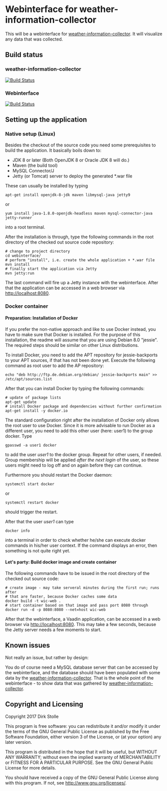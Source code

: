 # Webinterface for weather-information-collector

This will be a webinterface for [weather-information-collector](https://github.com/striezel/weather-information-collector).
It will visualize any data that was collected.

## Build status

### weather-information-collector

[![Build Status](https://travis-ci.org/striezel/weather-information-collector.svg?branch=master)](https://travis-ci.org/striezel/weather-information-collector)

### Webinterface

[![Build Status](https://travis-ci.org/striezel/weather-information-collector-webinterface.svg?branch=master)](https://travis-ci.org/striezel/weather-information-collector-webinterface)

## Setting up the application

### Native setup (Linux)

Besides the checkout of the source code you need some prerequisites to build
the application. It basically boils down to:

* JDK 8 or later (Both OpenJDK 8 or Oracle JDK 8 will do.)
* Maven (the build tool)
* MySQL Connector/J
* Jetty (or Tomcat) server to deploy the generated *.war file

These can usually be installed by typing

    apt-get install openjdk-8-jdk maven libmysql-java jetty9

or

    yum install java-1.8.0-openjdk-headless maven mysql-connector-java jetty-runner

into a root terminal.

After the installation is through, type the following commands in the root
directory of the checked out source code repository:

    # change to project directory
    cd webinterface/
    # perform "install", i.e. create the whole application + *.war file
    mvn install
    # finally start the application via Jetty
    mvn jetty:run

The last command will fire up a Jetty instance with the webinterface. After that
the application can be accessed in a web browser via <http://localhost:8080>.

### Docker container

#### Preparation: Installation of Docker

If you prefer the non-native approach and like to use Docker instead, you have
to make sure that Docker is installed. For the purpose of this installation,
the readme will assume that you are using Debian 8.0 "jessie". The required
steps should be similar on other Linux distributions.

To install Docker, you need to add the APT repository for jessie-backports to
your APT sources, if that has not been done yet. Execute the following command
as root user to add the AP repository:

    echo "deb http://ftp.de.debian.org/debian/ jessie-backports main" >> /etc/apt/sources.list

After that you can install Docker by typing the following commands:

    # update of package lists
    apt-get update
    # install Docker package and dependencies without further confirmation
    apt-get install -y docker.io

The standard configuration right after the installation of Docker only allows
the root user to use Docker. Since it is more advisable to run Docker as a
different user, you need to add this other user (here: user1) to the group
docker. Type

    gpasswd -a user1 docker

to add the user _user1_ to the docker group. Repeat for other users, if needed.
Group membership will be applied _after the next login_ of the user, so these
users might need to log off and on again before they can continue.

Furthermore you should restart the Docker daemon:

    systemctl start docker

or

    systemctl restart docker

should trigger the restart.

After that the user _user1_ can type

    docker info

into a terminal in order to check whether he/she can execute docker commands in
his/her user context. If the command displays an error, then something is not
quite right yet.

#### Let's party: Build docker image and create container

The following commands have to be issued in the root directory of the checked
out source code:

    # create image - may take serveral minutes during the first run; runs after
    # that are faster, because Docker caches some data
    docker build -t wic-web .
    # start container based on that image and pass port 8080 through
    docker run -d -p 8080:8080 --net=host wic-web

After that the webinterface, a Vaadin application, can be accessed in a web
browser via <http://localhost:8080>. This may take a few seconds, because the
Jetty server needs a few moments to start.

## Known issues

Not really an issue, but rather by design:

You do of course need a MySQL database server that can be accessed by the
webinterface, and the database should have been populated with some data by the
[weather-information-collector](https://github.com/striezel/weather-information-collector).
That is the whole point of the webinterface - to show data that was gathered by
[weather-information-collector](https://github.com/striezel/weather-information-collector).

## Copyright and Licensing

Copyright 2017  Dirk Stolle

This program is free software: you can redistribute it and/or modify
it under the terms of the GNU General Public License as published by
the Free Software Foundation, either version 3 of the License, or
(at your option) any later version.

This program is distributed in the hope that it will be useful,
but WITHOUT ANY WARRANTY; without even the implied warranty of
MERCHANTABILITY or FITNESS FOR A PARTICULAR PURPOSE.  See the
GNU General Public License for more details.

You should have received a copy of the GNU General Public License
along with this program.  If not, see <http://www.gnu.org/licenses/>.

